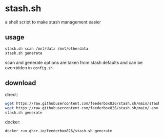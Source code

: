 # stash.sh

a shell script to make stash management easier

## usage
```sh
stash.sh scan /mnt/data /mnt/otherdata
stash.sh generate
```

scan and generate options are taken from stash defaults and can be overridden in `config.sh`

## download
direct:
```sh
wget https://raw.githubusercontent.com/feederbox826/stash.sh/main/stash.sh
wget https://raw.githubusercontent.com/feederbox826/stash.sh/main/.env.example.sh -O .env.sh
stash.sh generate
```

docker:
```
docker run ghcr.io/feederbox826/stash-sh generate
```
